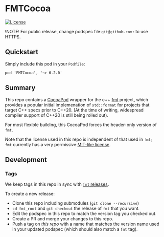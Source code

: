 # FMTCocoa

[![License](http://img.shields.io/:license-apache-orange.svg)](http://www.apache.org/licenses/LICENSE-2.0) 

!NOTE!
For public release, change podspec file `git@github.com:` to use HTTPS.

## Quickstart

Simply include this pod in your `Podfile`:
```
pod 'FMTCocoa', '~> 6.2.0'
```

## Summary

This repo contains a [CocoaPod](https://cocoapods.org/) wrapper for the c++ 
[fmt](https://github.com/fmtlib/fmt) project, which provides a popular 
initial implemenation of `std::format` for projects that target C++ specs
prior to C++20. (At the time of writing, widespread compiler support of
C++20 is still being rolled out).

For most flexible building, this CocoaPod forces the header-only version
of `fmt`.

Note that the license used in this repo is independent of that used in `fmt`;
`fmt` currently has a very permissive [MIT-like license](https://github.com/fmtlib/fmt/blob/master/LICENSE.rst).


## Development

### Tags
We keep tags in this repo in sync with [`fmt` releases](https://github.com/fmtlib/fmt/releases).

To create a new release:
 * Clone this repo including submodules (`git clone --recursive`)
 * `cd fmt_root` and `git checkout` the release of `fmt` that
      you want.
 * Edit the podspec in this repo to match the version tag you checked out.
 * Create a PR and merge your changes to this repo.
 * Push a tag on *this repo* with a name that matches the version name
      used in your updated podspec (which should also match a `fmt`
      tag).

